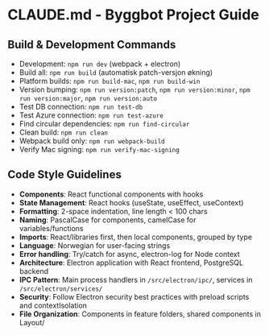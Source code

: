 # CLAUDE.md - Byggbot Project Guide

## Build & Development Commands
- Development: `npm run dev` (webpack + electron)
- Build all: `npm run build` (automatisk patch-versjon økning)
- Platform builds: `npm run build-mac`, `npm run build-win`
- Version bumping: `npm run version:patch`, `npm run version:minor`, `npm run version:major`, `npm run version:auto`
- Test DB connection: `npm run test-db`
- Test Azure connection: `npm run test-azure`
- Find circular dependencies: `npm run find-circular`
- Clean build: `npm run clean`
- Webpack build only: `npm run webpack-build`
- Verify Mac signing: `npm run verify-mac-signing`

## Code Style Guidelines
- **Components**: React functional components with hooks
- **State Management**: React hooks (useState, useEffect, useContext)
- **Formatting**: 2-space indentation, line length < 100 chars
- **Naming**: PascalCase for components, camelCase for variables/functions
- **Imports**: React/libraries first, then local components, grouped by type
- **Language**: Norwegian for user-facing strings
- **Error handling**: Try/catch for async, electron-log for Node context
- **Architecture**: Electron application with React frontend, PostgreSQL backend
- **IPC Pattern**: Main process handlers in `/src/electron/ipc/`, services in `/src/electron/services/`
- **Security**: Follow Electron security best practices with preload scripts and contextIsolation
- **File Organization**: Components in feature folders, shared components in Layout/